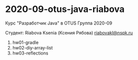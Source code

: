 # 2020-09-otus-java-riabova

Курс "Разработчик Java" в OTUS
Группа 2020-09

Студент:
Riabova Ksenia (Ксения Рябова)
riabovakl@nspk.ru


1. hw01-gradle
2. hw02-diy-array-list
3. hw03-reflections